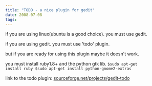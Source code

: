 ```yaml
---
title: "TODO - a nice plugin for gedit"
date: 2008-07-08
tags:
---
```


if you are using linux(ubuntu is a good choice). you must use gedit.

if you are using gedit. you must use 'todo' plugin.

but if you are ready for using this plugin maybe it doesn't work.

you must install ruby1.8+ and the python gtk lib.
<code>$sudo apt-get install ruby
$sudo apt-get install python-gnome2-extras</code>

link to the todo plugin: <a href="http://sourceforge.net/projects/gedit-todo/">sourceforge.net/projects/gedit-todo</a>
